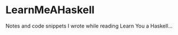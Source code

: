 LearnMeAHaskell
===============

Notes and code snippets I wrote while reading Learn You a Haskell...
